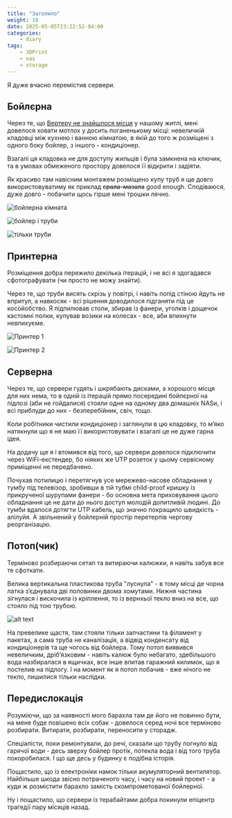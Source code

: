 ```yaml
---
title: "Затопило"
weight: 10
date: 2025-05-05T23:22:52-04:00
categories:
    - diary
tags:
    - 3DPrint
    - nas
    - storage
---
```

Я дуже вчасно перемістив сервери.
<!--more-->

## Бойлєрна

Через те, що [Вертеру не знайшлося місця](/docs/projects/server-shelf/) у нашому житлі, мені довелося ховати мотлох у досить поганенькому місці: невеличкій кладовці між кухнею і ванною кімнатою, в якій до того ж розміщені з одного боку бойлер, з іншого - кондиціонер.

Взагалі ця кладовка не для доступу жильців і була замкнена на ключик, та в умовах обмеженого простору довелося її відкрити і задіяти.

Як красиво там навісним монтажем розміщено купу труб я ще довго використовуватиму як приклад ~~срала-мазала~~ good enough. Сподіваюся, дуже довго - побачити щось гірше мені трошки лячно.

![бойлерна кімната](01-boiler-room.png)

![бойлер і труби](02-pipes.png)

![тільки труби](03-pipes.png)

## Принтерна

Розміщення добра пережило декілька ітерацій, і не всі я здогадався сфотографувати (чи просто не можу знайти).

Через те, що труби висять скрізь у повітрі, і навіть попід стіною йдуть не впритул, а навкосяк - всі рішення доводилося підганяти під це косойобство. Я підпилював столи, збирав із фанери, уголків і дощечок кастомні полки, купував возики на колесах - все, аби впихнути невпихуєме.

![Принтер 1](04-printer.png)

![Принтер 2](05-printers.png)

## Серверна

Через те, що сервери гудять і шкрябають дисками, а хорошого місця для них нема, то в одній із ітерацій прямо посередині бойлєрної на підлозі (аби не гойдалися) стояли одне на одному два домашніх NASи, і всі приблуди до них - безперебійник, свіч, тощо.

Коли робітники чистили кондиціонер і заглянули в цю кладовку, то мʼяко натякнули що я не маю її використовувати і взагалі це не дуже гарна ідея.

На додачу ще я і втомився від того, що сервери довелося підключити через WiFi-екстендер, бо ніяких же UTP розеток у цьому сервісному приміщенні не передбачено.

Почухав потилицю і перетягнув усе мережево-насове обладнання у тумбу під телевізор, зробивши в тій тубмі child-proof кришку із прикрученої шурупами фанери - бо основна мета приховування цього обладнання це не дати до нього доступ молодій допитливій людині.
До тумби вдалося дотягти UTP кабель, що значно покращило швидкість - алілуйя. А звільнений у бойлерній простір перетерпів чергову реорганізацію.

## Потоп(чик)

Терміново розбираючи сетап та витираючи калюжки, я навіть забув все те сфоткати.

Велика вертикальна пластикова труба "луснула" - в тому місці де чорна латка зʼєднувала дві половинки двома хомутами. Нижня частина зігнулася і вискочила із кріплення, то із вернхьої текло вниз на все, що стояло під тою трубою.

![alt text](06-broken.png)

На превелике щастя, там стояли тільки запчастини та філамент у пакетах, а сама труба не каналізація, а відвід конденсату від кондиціонерів та ще чогось від бойлера. Тому потоп виявився невеличким, дрібʼязковим - навіть калюж було небагато, здебільшого вода назбиралася в ящичках, все інше впитав гаражний килимок, що я постелив на підлогу. І на момент як я потоп побачив - вже нічого не текло, лишилися тільки наслідки.

## Передислокація

Розуміючи, що за наявності мого барахла там де його не повинно бути, на мене буде повішено всіх собак - довелося серед ночі все терміново розбирати. Витирати, розбирати, переносити у сторадж.

Спеціалісти, поки ремонтували, до речі, сказали що трубу погнуло від гарячої води - десь зверху бойлер протік, потекла вода і від того труба покоробилася. І що ще десь у будинку є подібна історія.

Пощастило, що із електроніки намок тільки акумуляторний вентилятор. Найбільше шкода звісно потраченого часу, і часу на новий проект - а куди ж розмістити барахло замість скомпрометованої бойлерної.

Ну і пощастило, що сервери із терабайтами добра покинули епіцентр трагедії пару місяців назад.
